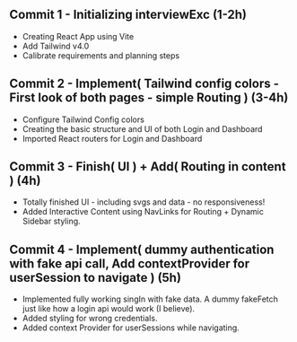 ## Commit 1 - Initializing interviewExc (1-2h)

* Creating React App using Vite
* Add Tailwind v4.0
* Calibrate requirements and planning steps

## Commit 2 - Implement( Tailwind config colors - First look of both pages - simple Routing ) (3-4h)

* Configure Tailwind Config colors
* Creating the basic structure and UI of both Login and Dashboard
* Imported React routers for Login and Dashboard

## Commit 3 - Finish( UI ) + Add( Routing in content ) (4h)

* Totally finished UI - including svgs and data - no responsiveness!
* Added Interactive Content using NavLinks for Routing + Dynamic Sidebar styling. 

## Commit 4 - Implement( dummy authentication with fake api call, Add contextProvider for userSession to navigate ) (5h)

* Implemented fully working singIn with fake data. A dummy fakeFetch just like how a login api would work (I believe).
* Added styling for wrong credentials.
* Added context Provider for userSessions while navigating.

